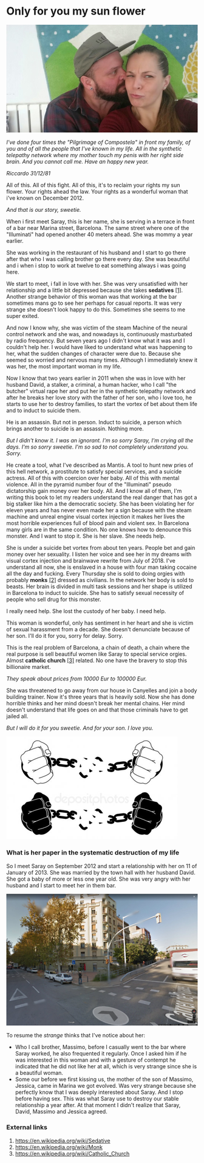 # Only for you my sun flower

![my baby](../Images/IMG-20150309-WA0038.jpg)

*I've done four times the "Pilgrimage of Compostela" in front my family, of you and of all the people that I've known in my life. All in the synthetic telepathy network where my mother touch my penis with her right side brain. And you cannot call me. Have an happy new year.* 

*Riccardo 31/12/81*

All of this. All of this fight. All of this, it's to reclaim your rights my sun flower. Your rights ahead the law. Your rights as a wonderful woman that i've known on December 2012.

*And that is our story, sweetie.*

When i first meet Saray, this is her name, she is serving in a terrace in front of a bar near Marina street, Barcelona. The same street where one of the "Illuminati" had opened another 40 meters ahead. She was mommy a year earlier.

She was working in the restaurant of his husband and I start to go there after that who I was calling brother go there every day. She was beautiful and i when i stop to work at twelve to eat something always i was going here. 

We start to meet, i fall in love with her. She was very unsatisfied with her relationship and a little bit depressed because she takes **sedatives** [[1]](https://en.wikipedia.org/wiki/Sedative). Another strange behavior of this woman was that working at the bar sometimes mans go to see her perhaps for casual reports. It was very strange she doesn't look happy to do this. Sometimes she seems to me super exited. 

And now I know why, she was victim of the steam Machine of the neural control network and she was, and nowadays is, continuously masturbated by radio frequency. But seven years ago I didn't know what it was and I couldn't help her. I would have liked to understand what was happening to her, what the sudden changes of character were due to. Because she seemed so worried and nervous many times. Although I immediately knew it was her, the most important woman in my life.

Now I know that two years earlier in 2011 when she was in love with her husband David, a stalker, a criminal, a human hacker, who I call "the butcher" virtual rape her and put her in the synthetic telepathy network and after he breaks her love story with the father of her son, who i love too, he starts to use her to destroy families, to start the vortex of bet about them life and to induct to suicide them. 

He is an assassin. But not in person. Induct to suicide, a person which brings another to suicide is an assassin. Nothing more.

*But I didn't know it. I was an ignorant. I'm so sorry Saray, I'm crying all the days. I'm so sorry sweetie. I'm so sad to not completely understand you. Sorry.* 

He create a tool, what I've described as Mantis. A tool to hunt new pries of this hell network, a prostitute to satisfy special services, and a suicide actress. All of this with coercion over her baby. All of this with mental violence. All in the pyramid number four of the "Illuminati" pseudo dictatorship gain money over her body. All. And I know all of them, I'm writing this book to let my readers understand the real danger that has got a big stalker like him a the democratic society. She has been violating her for eleven years and has never even made her a sign because with the steam machine and unreal engine visual cortex injection it makes her lives the most horrible experiences full of blood pain and violent sex. In Barcelona many girls are in the same condition. No one knows how to denounce this monster. And I want to stop it. She is her slave. She needs help. 

She is under a suicide bet vortex from about ten years. People bet and gain money over her sexuality. I listen her voice and see her in my dreams with visual cortex injection and brainwave rewrite from July of 2018. I've understand all now, she is enslaved in a house with four man taking cocaine all the day and fucking. Every Thursday she is sold to doing orgies with probably **monks** [[2]](https://en.wikipedia.org/wiki/Monk) dressed as civilians. In the network her body is sold to beasts. Her brain is divided in multi task sessions and her shape is utilized in Barcelona to induct to suicide. She has to satisfy sexual necessity of people who sell drug for this monster.

I really need help. She lost the custody of her baby. I need help.  

This woman is wonderful, only has sentiment in her heart and she is victim of sexual harassment from a decade. She doesn't denunciate because of her son. I'll do it for you, sorry for delay. Sorry.

This is the real problem of Barcelona, a chain of death, a chain where the real purpose is sell beautiful women like Saray to special service orgies. Almost **catholic church** [[3]](https://en.wikipedia.org/wiki/Catholic_Church) related. No one have the bravery to stop this billionaire market. 

*They speak about prices from 10000 Eur to 100000 Eur.* 

She was threatened to go away from our house in Canyelles and join a body building trainer. Now it's three years that is heavily sold. Now she has done horrible thinks and her mind doesn't break her mental chains. Her mind doesn't understand that life goes on and that those criminals have to get jailed all. 

*But I will do it for you sweetie. And for your son. I love you.*

![chain breaks](../Images/depositphotos_75624997-stock-illustration-man-hands-breaking-steel-handcuffs.jpg)

### What is her paper in the systematic destruction of my life

So I meet Saray on September 2012 and start a relationship with her on 11 of January of 2013. She was married by the town hall with her husband David. She got a baby of more or less one year old. She was very angry with her husband and I start to meet her in them bar. 

![La herradura](../Images/herradura.jpg)

To resume the *strange* thinks that I've notice about her:

- Who I call brother, Massimo, before I casually went to the bar where Saray worked, he also frequented it regularly. Once I asked him if he was interested in this woman and with a gesture of contempt he indicated that he did not like her at all, which is very strange since she is a beautiful woman.
- Some our before we first kissing us, the mother of the son of Massimo, Jessica, came in Marina we got evolved. Was very strange because she perfectly know that I was deeply interested about Saray. And I stop before having sex. This was what Saray use to destroy our stable relationship a year after. At that moment I didn't realize that Saray, David, Massimo and Jessica agreed.

### External links 

1. https://en.wikipedia.org/wiki/Sedative
2. https://en.wikipedia.org/wiki/Monk
3. https://en.wikipedia.org/wiki/Catholic_Church

